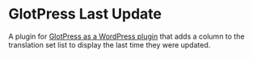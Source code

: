 # GlotPress Last Update
A plugin for [GlotPress as a WordPress plugin](https://github.com/deliciousbrains/GlotPress) that adds a column to the translation set list to display the last time they were updated.

